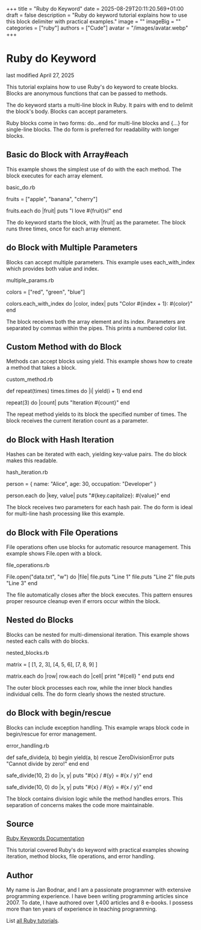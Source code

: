 +++
title = "Ruby do Keyword"
date = 2025-08-29T20:11:20.569+01:00
draft = false
description = "Ruby do keyword tutorial explains how to use this block delimiter with practical examples."
image = ""
imageBig = ""
categories = ["ruby"]
authors = ["Cude"]
avatar = "/images/avatar.webp"
+++

# Ruby do Keyword

last modified April 27, 2025

This tutorial explains how to use Ruby's do keyword to create
blocks. Blocks are anonymous functions that can be passed to methods.

The do keyword starts a multi-line block in Ruby. It pairs with
end to delimit the block's body. Blocks can accept parameters.

Ruby blocks come in two forms: do...end for multi-line blocks and
{...} for single-line blocks. The do form is preferred
for readability with longer blocks.

## Basic do Block with Array#each

This example shows the simplest use of do with the each
method. The block executes for each array element.

basic_do.rb
  

fruits = ["apple", "banana", "cherry"]

fruits.each do |fruit|
  puts "I love #{fruit}s!"
end

The do keyword starts the block, with |fruit| as the
parameter. The block runs three times, once for each array element.

## do Block with Multiple Parameters

Blocks can accept multiple parameters. This example uses each_with_index
which provides both value and index.

multiple_params.rb
  

colors = ["red", "green", "blue"]

colors.each_with_index do |color, index|
  puts "Color #{index + 1}: #{color}"
end

The block receives both the array element and its index. Parameters are
separated by commas within the pipes. This prints a numbered color list.

## Custom Method with do Block

Methods can accept blocks using yield. This example shows how to
create a method that takes a block.

custom_method.rb
  

def repeat(times)
  times.times do |i|
    yield(i + 1)
  end
end

repeat(3) do |count|
  puts "Iteration #{count}"
end

The repeat method yields to its block the specified number of
times. The block receives the current iteration count as a parameter.

## do Block with Hash Iteration

Hashes can be iterated with each, yielding key-value pairs. The
do block makes this readable.

hash_iteration.rb
  

person = { name: "Alice", age: 30, occupation: "Developer" }

person.each do |key, value|
  puts "#{key.capitalize}: #{value}"
end

The block receives two parameters for each hash pair. The do form
is ideal for multi-line hash processing like this example.

## do Block with File Operations

File operations often use blocks for automatic resource management. This example
shows File.open with a block.

file_operations.rb
  

File.open("data.txt", "w") do |file|
  file.puts "Line 1"
  file.puts "Line 2"
  file.puts "Line 3"
end

The file automatically closes after the block executes. This pattern ensures
proper resource cleanup even if errors occur within the block.

## Nested do Blocks

Blocks can be nested for multi-dimensional iteration. This example shows nested
each calls with do blocks.

nested_blocks.rb
  

matrix = [
  [1, 2, 3],
  [4, 5, 6],
  [7, 8, 9]
]

matrix.each do |row|
  row.each do |cell|
    print "#{cell} "
  end
  puts
end

The outer block processes each row, while the inner block handles individual
cells. The do form clearly shows the nested structure.

## do Block with begin/rescue

Blocks can include exception handling. This example wraps block code in
begin/rescue for error management.

error_handling.rb
  

def safe_divide(a, b)
  begin
    yield(a, b)
  rescue ZeroDivisionError
    puts "Cannot divide by zero!"
  end
end

safe_divide(10, 2) do |x, y|
  puts "#{x} / #{y} = #{x / y}"
end

safe_divide(10, 0) do |x, y|
  puts "#{x} / #{y} = #{x / y}"
end

The block contains division logic while the method handles errors. This
separation of concerns makes the code more maintainable.

## Source

[Ruby Keywords Documentation](https://ruby-doc.org/3.4.1/syntax/keywords_rdoc.html/)

This tutorial covered Ruby's do keyword with practical examples
showing iteration, method blocks, file operations, and error handling.

## Author

My name is Jan Bodnar, and I am a passionate programmer with extensive
programming experience. I have been writing programming articles since 2007.
To date, I have authored over 1,400 articles and 8 e-books. I possess more
than ten years of experience in teaching programming.

List [all Ruby tutorials](/ruby/).